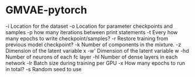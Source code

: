 # GMVAE-pytorch

   -i  Location for the dataset
   -o  Location for parameter checkpoints and samples
   -p  how many iterations between print statements
   -t  Every how many epochs to write checkpoint/samples?
   -r  Restore training from previous model checkpoint?
   -k  Number of components in the mixture.
   -z  Dimension of the latent variable x
   -w' Dimension of the latent variable w
   -hd Number of neurons of each fc layer
   -hl Number of dense layers in each network
   -lr Batch size during training per GPU
   -x  How many epochs to run in total?
   -s  Random seed to use
